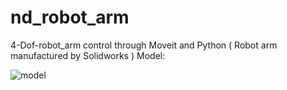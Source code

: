 # nd_robot_arm
4-Dof-robot_arm control through Moveit and Python ( Robot arm manufactured by Solidworks )
Model:

![model](https://github.com/dmrly/autonomous2wvehicle_rl_nc/blob/main/2d_diagram.png?raw=true)
